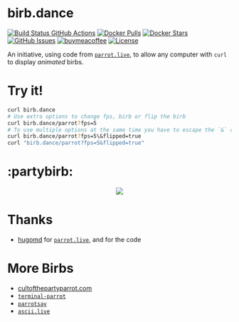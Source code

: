 # birb.dance
[![Build Status GitHub Actions](https://img.shields.io/github/actions/workflow/status/nicobleiler/birb.dance/docker-publish.yml.svg)](https://github.com/nicobleiler/birb.dance/actions/workflows/docker-publish.yml)
[![Docker Pulls](https://img.shields.io/docker/pulls/nicobleiler/birb.dance.svg)](https://hub.docker.com/r/nicobleiler/birb.dance)
[![Docker Stars](https://img.shields.io/docker/stars/nicobleiler/birb.dance.svg?maxAge=2592000)](https://hub.docker.com/r/nicobleiler/birb.dance/)
[![GitHub Issues](https://img.shields.io/github/issues-raw/nicobleiler/birb.dance.svg)](https://github.com/nicobleiler/birb.dance/issues)
[![buymeacoffee](https://img.shields.io/badge/Donate-Buy%20me%20a%20coffee-orange.svg)](https://www.buymeacoffee.com/nicobleiler)
[![License](https://img.shields.io/badge/license-MIT-blue.svg)](https://github.com/nicobleiler/birb.dance/blob/master/LICENSE.md)

An initiative, using code from [`parrot.live`](https://github.com/hugomd/parrot.live), to allow any computer with `curl` to display _animated_ birbs.

# Try it!
```bash
curl birb.dance
# Use extra options to change fps, birb or flip the birb
curl birb.dance/parrot?fps=5
# To use multiple options at the same time you have to escape the `&` or put the whole url in quotes
curl birb.dance/parrot?fps=5\&flipped=true
curl "birb.dance/parrot?fps=5&flipped=true"
```

# :partybirb:
<div align="center">
  <img src='https://github.com/nicobleiler/birb.dance/blob/master/img/birb.dance.gif' />
</div>

# Thanks
* [hugomd](https://github.com/hugomd) for [`parrot.live`](https://github.com/hugomd/parrot.live), and for the code

# More Birbs
* [cultofthepartyparrot.com](http://cultofthepartyparrot.com/)
* [`terminal-parrot`](https://github.com/jmhobbs/terminal-parrot)
* [`parrotsay`](https://github.com/matheuss/parrotsay)
* [`ascii.live`](https://github.com/hugomd/ascii.live)
